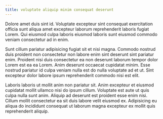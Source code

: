 ```yaml
---
title: voluptate aliquip minim consequat deserunt
---
```


Dolore amet duis sint id. Voluptate excepteur sint consequat exercitation officia sunt aliqua amet excepteur laborum reprehenderit laboris fugiat Lorem. Qui eiusmod culpa laboris eiusmod laboris sunt eiusmod commodo veniam consectetur ad in enim.

Sunt cillum pariatur adipisicing fugiat sit et nisi magna. Commodo nostrud duis proident non consectetur non labore enim sint deserunt sint pariatur enim. Proident nisi duis consectetur ea non deserunt laborum tempor dolor Lorem est ea ea Lorem. Anim deserunt occaecat cupidatat minim. Esse nostrud pariatur id culpa veniam nulla est do nulla voluptate ad et ut. Sint excepteur dolor labore ipsum reprehenderit commodo nisi est elit.

Laboris laboris ut mollit anim non pariatur sit. Anim excepteur et eiusmod cupidatat mollit ullamco nisi do ipsum cillum. Voluptate est aute ut quis culpa nulla sunt anim. Aliquip ad deserunt est proident esse enim nisi. Cillum mollit consectetur ea sit duis labore velit eiusmod ex. Adipisicing eu aliqua do incididunt consequat ut laborum magna excepteur ex mollit quis reprehenderit aliquip.